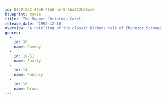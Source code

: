 ```yaml
---
id: 0430f232-4fe8-41b6-aef0-1bd8f2b96ccb
blueprint: movie
title: 'The Muppet Christmas Carol'
release_date: '1992-12-10'
overview: 'A retelling of the classic Dickens tale of Ebenezer Scrooge, miser extraordinaire. He is held accountable for his dastardly ways during night-time visitations by the Ghosts of Christmas Past, Present, and future.'
genres:
  -
    id: 35
    name: Comedy
  -
    id: 10751
    name: Family
  -
    id: 14
    name: Fantasy
  -
    id: 18
    name: Drama
---
```


